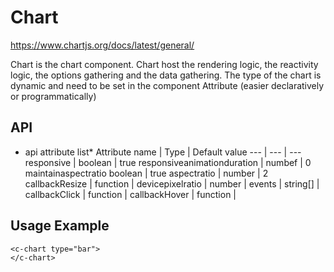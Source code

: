 # Chart

https://www.chartjs.org/docs/latest/general/

Chart is the chart component.
Chart host the rendering logic, the reactivity logic, the options gathering and the data gathering.
The type of the chart is dynamic and need to be set in the component Attribute (easier declaratively or programmatically)

## API

- api attribute list\*
  Attribute name | Type | Default value
  --- | --- | ---
  responsive | boolean | true
  responsiveanimationduration | numbef | 0
  maintainaspectratio boolean | true
  aspectratio | number | 2
  callbackResize | function |
  devicepixelratio | number |
  events | string[] |
  callbackClick | function |
  callbackHover | function |

## Usage Example

```
<c-chart type="bar">
</c-chart>
```